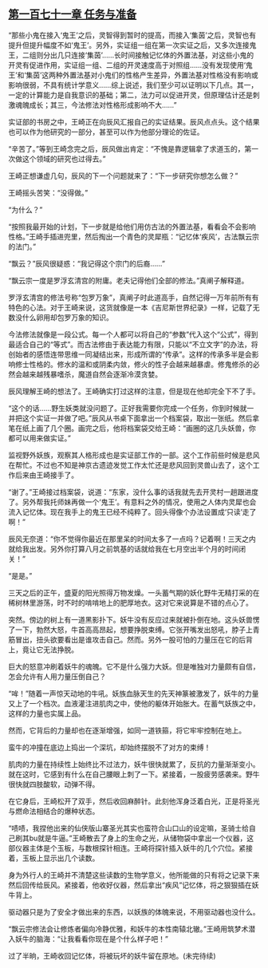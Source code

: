 ## [第一百七十一章 任务与准备](https://www.xxbiquge.com/11_11207/8921764.html)


  “那些小鬼在接入‘鬼王’之后，灵智得到暂时的提高，而接入‘集茵’之后，灵智也有提升但提升幅度不如‘鬼王’。另外，实证组一组在第一次实证之后，又多次连接鬼王，二组则分出几只连接‘集茵’……长时间接触记忆体的外置法基，对这些小鬼的开灵有促进作用，实证组一组、二组的开灵速度高于对照组……没有发现使用‘鬼王’和‘集茵’这两种外置法基对小鬼们的性格产生差异，外置法基对性格没有影响或影响很弱，不具有统计学意义……综上说述，我们至少可以证明以下几点。其一，一定的计算能力是自我意识的基础；第二，法力可以促进开灵，但原理估计还是刺激魂魄成长；其三，今法修法对性格形成影响不大……”

  实证部的书房之中，王崎正在向辰风汇报自己的实证结果。辰风点点头。这个结果也可以作为他研究的一部分，甚至可以作为他部分理论的佐证。

  “辛苦了。”等到王崎念完之后，辰风做出肯定：“不愧是靠逻辑拿了求道玉的，第一次做这个领域的研究也过得去。”

  王崎正想谦虚几句，辰风的下一个问题就来了：“下一步研究你想怎么做？”

  王崎摇头苦笑：“没得做。”

  “为什么？”

  “按照我最开始的计划，下一步就是给他们用仿古法的外置法基，看看会不会影响性格。”王崎手插进兜里，然后掏出一个青色的灵犀瓶：“记忆体‘疾风’，古法飘云宗的法门。”

  “飘云？”辰风很疑惑：“我记得这个宗门的后裔……”

  “飘云宗一度是罗浮玄清宫的附庸。老夫记得他们全部的修法。”真阐子解释道。

  罗浮玄清宫的修法号称“包罗万象”，真阐子时此道高手，自然记得一万年前所有有特色的心法。对于王崎来说，这货就像是一本《吉尼斯世界纪录》一样，记载了无数没什么卵用却包罗万象的知识。

  今法修法就像是一段公式。每一个人都可以将自己的“参数”代入这个“公式”，得到最适合自己的“等式”。而古法修由于表达能力有限，只能以“不立文字”的办法，将创始者的感悟连带思维一同凝结出来，形成所谓的“传承”。这样的传承多半是会影响修士性格的。修水的温和或阴柔内敛，修火的性子会越来越暴虐。修鬼修杀的必然会越来越残暴嗜杀，魔道自然会逐渐冷漠贪婪。

  辰风理解王崎的想法了。王崎确实打过这样的注意，但是现在他却完全下不了手。

  “这个的话……野生妖类就没问题了。正好我需要你完成一个任务，你到时候就一并把这个实证一并做了吧。”辰风从书桌下面拿出一个档案袋，取出一张纸。然后拿笔在纸上画了几个圈。画完之后，他将档案袋交给王崎：“画圈的这几头妖兽，你都可以用来做实证。”

  监视野外妖族，观察其人格形成也是实证部工作的一部。这个工作前些时候是悲风在帮忙。不过也不知是神京古遗迹发觉工作太忙还是悲风回到灵兽山去了，这个工作后来由王崎接手了。

  “谢了。”王崎接过档案袋，说道：“东家，没什么事的话我就先去开灵村一趟跟进度了。另外帮我托师妹再做一个‘鬼王’。有意料之外的情况，使用之人体内灵犀也会流入记忆体。现在我手上的鬼王已经不纯粹了。回头得像个办法设置成‘只读’走了啊！”

  辰风无奈道：“你不觉得你最近在那里呆的时间太多了一点吗？记着啊！三天之内就给我出发。另外你打算八月之前筑基的话就给我在七月空出半个月的时间闭关！”

  “是是。”

  三天之后的正午，盛夏的阳光照得万物发燥。一头蓄气期的妖化野牛无精打采的在稀树林里游荡，时不时的啃啃地上的肥厚地衣。这对它来说算是不错的点心了。

  突然。傍边的树上有一道黑影扑下。妖牛没有反应过来就被扑倒在地。这头妖兽愣了一下，勃然大怒，牛首高高昂起，想要挣脱束缚。它张开嘴发出怒吼，脖子上青筋冒出，扭头欲要看出是谁攻击自己。然而。另外一股可怕的力量压在它的后背上，竟让它无法挣脱。

  巨大的怒意冲刷着妖牛的魂魄。它不是什么强力大妖。但是唯独对力量颇有自信，怎会允许有人用力量压倒自己？

  “哞！”随着一声惊天动地的牛吼。妖族血脉天生的先天神篆被激发了，妖牛的力量又上了一个档次。血液灌注进肌肉之中，使他的躯体开始胀大。在蓄气妖族之中，这样的力量也实属上品。

  然而，它背后的力量却也在逐渐增强，如同一道铁箍，将它牢牢控制在地上。

  蛮牛的冲撞在底边上捣出一个深坑，却始终摆脱不了对方的束缚！

  肌肉的力量在持续性上始终比不过法力，妖牛很快就累了，反抗的力量渐渐变小。就在这时，它感到有什么在自己腰眼上刺了一下。紧接着，一股疲劳感袭来。野牛很快就四肢酸软，动弹不得。

  在它身后，王崎松开了双手，然后收回麻醉针。此刻他浑身泛着白光，正是将圣光与燃命法相结合的爆种状态。

  “啧啧，我捏他出来的仙侠版山寨圣光其实也蛮符合山口山的设定嘛，圣骑士给自己刷其bu就是牛逼。”王崎散去了身上的生命之光，从储物袋中拿出一个仪器，这部仪器主体是个玉板，与数根探针相连。王崎将探针插入妖牛的几个穴位。紧接着，玉板上显示出几个读数。

  身为外行人的王崎并不清楚这些读数的生物学意义，他所能做的只有将之记录下来然后回传给辰风。紧接着，他收好仪器，然后拿出“疾风”记忆体，将之狠狠插在妖牛背上。

  驱动器只是为了安全才做出来的东西，以妖族的体魄来说，不用驱动器也没什么。

  “飘云宗修法会让修炼者偏向冷静优雅，和妖牛的本性南辕北辙。”王崎用筑梦术潜入妖牛的脑海：“让我看看你现在是个什么样子吧！”

  过了半晌，王崎收回记忆体，将被玩坏的妖牛留在原地。(未完待续)
